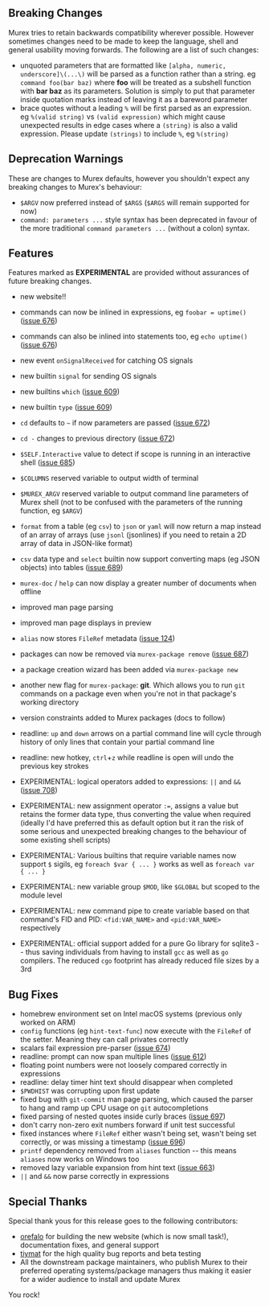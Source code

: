 ## Breaking Changes

Murex tries to retain backwards compatibility wherever possible. However sometimes changes need to be made to keep the language, shell and general usability moving forwards. The following are a list of such changes:

* unquoted parameters that are formatted like `[alpha, numeric, underscore]\(...\)` will be parsed as a function rather than a string. eg `command foo(bar baz)` where **foo** will be treated as a subshell function with **bar baz** as its parameters. Solution is simply to put that parameter inside quotation marks instead of leaving it as a bareword parameter
* brace quotes without a leading `%` will be first parsed as an expression. eg `%(valid string)` vs `(valid expression)` which might cause unexpected results in edge cases where a `(string)` is also a valid expression. Please update `(strings)` to include `%`, eg `%(string)`

## Deprecation Warnings

These are changes to Murex defaults, however you shouldn't expect any breaking changes to Murex's behaviour:

* `$ARGV` now preferred instead of `$ARGS` (`$ARGS` will remain supported for now)
* `command: parameters ...` style syntax has been deprecated in favour of the more traditional `command parameters ...` (without a colon) syntax. 

## Features

Features marked as **EXPERIMENTAL** are provided without assurances of future breaking changes.

* new website!!
* commands can now be inlined in expressions, eg `foobar = uptime()` ([issue 676](https://github.com/lmorg/murex/issues/676))
* commands can also be inlined into statements too, eg `echo uptime()` ([issue 676](https://github.com/lmorg/murex/issues/676))

* new event `onSignalReceived` for catching OS signals
* new builtin `signal` for sending OS signals
* new builtins `which` ([issue 609](https://github.com/lmorg/murex/issues/609))
* new builtin `type` ([issue 609](https://github.com/lmorg/murex/issues/609))
* `cd` defaults to `~` if now parameters are passed ([issue 672](https://github.com/lmorg/murex/issues/672))
* `cd -` changes to previous directory ([issue 672](https://github.com/lmorg/murex/issues/672))
* `$SELF.Interactive` value to detect if scope is running in an interactive shell ([issue 685](https://github.com/lmorg/murex/issues/685))
* `$COLUMNS` reserved variable to output width of terminal
* `$MUREX_ARGV` reserved variable to output command line parameters of Murex shell (not to be confused with the parameters of the running function, eg `$ARGV`)
* `format` from a table (eg `csv`) to `json` or `yaml` will now return a map instead of an array of arrays (use `jsonl` (jsonlines) if you need to retain a 2D array of data in JSON-like format)
* `csv` data type and `select` builtin now support converting maps (eg JSON objects) into tables ([issue 689](https://github.com/lmorg/murex/issues/689))
* `murex-doc` / `help` can now display a greater number of documents when offline
* improved man page parsing
* improved man page displays in preview
* `alias` now stores `FileRef` metadata ([issue 124](https://github.com/lmorg/murex/issues/124))
* packages can now be removed via `murex-package remove` ([issue 687](https://github.com/lmorg/murex/issues/687))
* a package creation wizard has been added via `murex-package new`
* another new flag for `murex-package`: **git**. Which allows you to run `git` commands on a package even when you're not in that package's working directory
* version constraints added to Murex packages (docs to follow)
* readline: `up` and `down` arrows on a partial command line will cycle through history of only lines that contain your partial command line
* readline: new hotkey, `ctrl`+`z` while readline is open will undo the previous key strokes
* EXPERIMENTAL: logical operators added to expressions: `||` and `&&` ([issue 708](https://github.com/lmorg/murex/issues/708))
* EXPERIMENTAL: new assignment operator `:=`, assigns a value but retains the former data type, thus converting the value when required (ideally I'd have preferred this as default option but it ran the risk of some serious and unexpected breaking changes to the behaviour of some existing shell scripts)
* EXPERIMENTAL: Various builtins that require variable names now support `$` sigils, eg `foreach $var { ... }` works as well as `foreach var { ... }`
* EXPERIMENTAL: new variable group `$MOD`, like `$GLOBAL` but scoped to the module level
* EXPERIMENTAL: new command pipe to create variable based on that command's FID and PID: `<fid:VAR_NAME>` and `<pid:VAR_NAME>` respectively
* EXPERIMENTAL: official support added for a pure Go library for sqlite3 -- thus saving individuals from having to install `gcc` as well as `go` compilers. The reduced `cgo` footprint has already reduced file sizes by a 3rd

## Bug Fixes

* homebrew environment set on Intel macOS systems (previous only worked on ARM)
* `config` functions (eg `hint-text-func`) now execute with the `FileRef` of the setter. Meaning they can call privates correctly
* scalars fail expression pre-parser ([issue 674](https://github.com/lmorg/murex/issues/674))
* readline: prompt can now span multiple lines ([issue 612](https://github.com/lmorg/murex/issues/612))
* floating point numbers were not loosely compared correctly in expressions
* readline: delay timer hint text should disappear when completed
* `$PWDHIST` was corrupting upon first update
* fixed bug with `git-commit` man page parsing, which caused the parser to hang and ramp up CPU usage on `git` autocompletions
* fixed parsing of nested quotes inside curly braces ([issue 697](https://github.com/lmorg/murex/issues/697))
* don't carry non-zero exit numbers forward if unit test successful
* fixed instances where `FileRef` either wasn't being set, wasn't being set correctly, or was missing a timestamp ([issue 696](https://github.com/lmorg/murex/issues/696))
* `printf` dependency removed from `aliases` function -- this means `aliases` now works on Windows too
* removed lazy variable expansion from hint text ([issue 663](https://github.com/lmorg/murex/issues/663))
* `||` and `&&` now parse correctly in expressions

## Special Thanks

Special thank yous for this release goes to the following contributors:

* [orefalo](https://github.com/orefalo) for building the new website (which is now small task!), documentation fixes, and general support
* [tiymat](https://github.com/tiymat) for the high quality bug reports and beta testing
* All the downstream package maintainers, who publish Murex to their preferred operating systems/package managers thus making it easier for a wider audience to install and update Murex

You rock!
